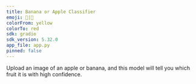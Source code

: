 ```yaml
---
title: Banana or Apple Classifier
emoji: 🍌|🍎
colorFrom: yellow
colorTo: red
sdk: gradio
sdk_version: 5.32.0
app_file: app.py
pinned: false
---
```


Upload an image of an apple or banana, and this model will tell you which fruit it is with high confidence.
